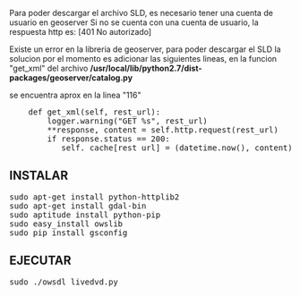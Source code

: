 Para poder descargar el archivo SLD, es necesario tener una cuenta de usuario en geoserver
Si no se cuenta con una cuenta de usuario, la respuesta http es: [401 No autorizado]

Existe un error en la libreria de geoserver, para poder descargar el SLD
la solucion por el momento es adicionar las siguientes lineas, en la funcion "get_xml"
del archivo **/usr/local/lib/python2.7/dist-packages/geoserver/catalog.py**

se encuentra aprox en la linea "116"
<pre>
	def get_xml(self, rest_url):
	    logger.warning("GET %s", rest_url)
	    **response, content = self.http.request(rest_url)
	    if response.status == 200:
	       self._cache[rest_url] = (datetime.now(), content)**
</pre>
 
INSTALAR
--------
<pre>
sudo apt-get install python-httplib2
sudo apt-get install gdal-bin
sudo aptitude install python-pip
sudo easy_install owslib
sudo pip install gsconfig
</pre>

EJECUTAR
--------
<pre>
sudo ./owsdl_livedvd.py
</pre>

